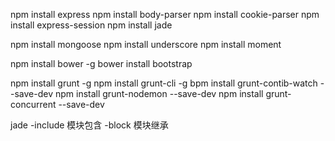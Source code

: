 npm install express
npm install body-parser
npm install cookie-parser 
npm install express-session
npm install jade

npm install mongoose
npm install underscore
npm install moment

npm install bower -g
bower install bootstrap

npm install grunt -g 
npm install grunt-cli -g
bpm install grunt-contib-watch --save-dev
npm install grunt-nodemon --save-dev
npm install grunt-concurrent --save-dev

jade 
 -include  模块包含
 -block    模块继承
